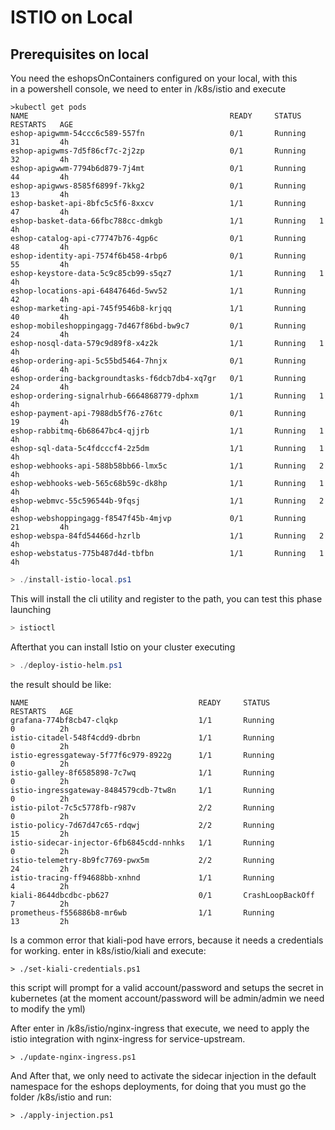 # ISTIO on Local
## Prerequisites on local
You need the eshopsOnContainers configured on your local, with this  
in a powershell console, we need to enter in /k8s/istio and execute
```
>kubectl get pods
NAME                                             READY     STATUS    RESTARTS   AGE
eshop-apigwmm-54ccc6c589-557fn                   0/1       Running   31         4h
eshop-apigwms-7d5f86cf7c-2j2zp                   0/1       Running   32         4h
eshop-apigwwm-7794b6d879-7j4mt                   0/1       Running   44         4h
eshop-apigwws-8585f6899f-7kkg2                   0/1       Running   13         4h
eshop-basket-api-8bfc5c5f6-8xxcv                 1/1       Running   47         4h
eshop-basket-data-66fbc788cc-dmkgb               1/1       Running   1          4h
eshop-catalog-api-c77747b76-4gp6c                0/1       Running   48         4h
eshop-identity-api-7574f6b458-4rbp6              0/1       Running   55         4h
eshop-keystore-data-5c9c85cb99-s5qz7             1/1       Running   1          4h
eshop-locations-api-64847646d-5wv52              1/1       Running   42         4h
eshop-marketing-api-745f9546b8-krjqq             1/1       Running   40         4h
eshop-mobileshoppingagg-7d467f86bd-bw9c7         0/1       Running   24         4h
eshop-nosql-data-579c9d89f8-x4z2k                1/1       Running   1          4h
eshop-ordering-api-5c55bd5464-7hnjx              0/1       Running   46         4h
eshop-ordering-backgroundtasks-f6dcb7db4-xq7gr   0/1       Running   24         4h
eshop-ordering-signalrhub-6664868779-dphxm       1/1       Running   1          4h
eshop-payment-api-7988db5f76-z76tc               0/1       Running   19         4h
eshop-rabbitmq-6b68647bc4-qjjrb                  1/1       Running   1          4h
eshop-sql-data-5c4fdcccf4-2z5dm                  1/1       Running   1          4h
eshop-webhooks-api-588b58bb66-lmx5c              1/1       Running   2          4h
eshop-webhooks-web-565c68b59c-dk8hp              1/1       Running   1          4h
eshop-webmvc-55c596544b-9fqsj                    1/1       Running   2          4h
eshop-webshoppingagg-f8547f45b-4mjvp             0/1       Running   21         4h
eshop-webspa-84fd54466d-hzrlb                    1/1       Running   2          4h
eshop-webstatus-775b487d4d-tbfbn                 1/1       Running   1          4h
```

```ps1
> ./install-istio-local.ps1

```
This will install the cli utility and register to the path, you can test this phase launching

```ps1
> istioctl
```

Afterthat you can install Istio on your cluster executing
```ps1
> ./deploy-istio-helm.ps1
```

the result should be like:
```
NAME                                      READY     STATUS             RESTARTS   AGE
grafana-774bf8cb47-clqkp                  1/1       Running            0          2h
istio-citadel-548f4cdd9-dbrbn             1/1       Running            0          2h
istio-egressgateway-5f77f6c979-8922g      1/1       Running            0          2h
istio-galley-8f6585898-7c7wq              1/1       Running            0          2h
istio-ingressgateway-8484579cdb-7tw8n     1/1       Running            0          2h
istio-pilot-7c5c5778fb-r987v              2/2       Running            0          2h
istio-policy-7d67d47c65-rdqwj             2/2       Running            15         2h
istio-sidecar-injector-6fb6845cdd-nnhks   1/1       Running            0          2h
istio-telemetry-8b9fc7769-pwx5m           2/2       Running            24         2h
istio-tracing-ff94688bb-xnhnd             1/1       Running            4          2h
kiali-8644dbcdbc-pb627                    0/1       CrashLoopBackOff   7          2h
prometheus-f556886b8-mr6wb                1/1       Running            13         2h
```

Is a common error that kiali-pod have errors, because it needs a credentials for working.
enter in k8s/istio/kiali and execute:
```
> ./set-kiali-credentials.ps1
```
this script will prompt for a valid account/password and setups the secret in kubernetes
(at the moment account/password will be admin/admin we need to modify the yml)

After enter in /k8s/istio/nginx-ingress that execute, we need to apply the istio integration with nginx-ingress for service-upstream.

```
> ./update-nginx-ingress.ps1
```

And After that, we only need to activate the sidecar injection in the default namespace for the eshops deployments, for doing that you must go the folder /k8s/istio
and run:
```
> ./apply-injection.ps1
````
